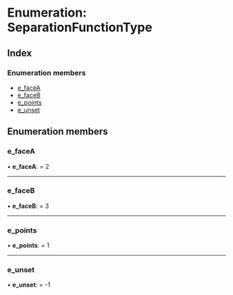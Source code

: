 
# Enumeration: SeparationFunctionType

## Index

### Enumeration members

* [e_faceA](/api/enums/separationfunctiontype#e_facea)
* [e_faceB](/api/enums/separationfunctiontype#e_faceb)
* [e_points](/api/enums/separationfunctiontype#e_points)
* [e_unset](/api/enums/separationfunctiontype#e_unset)

## Enumeration members

###  e_faceA

• **e_faceA**: = 2

___

###  e_faceB

• **e_faceB**: = 3

___

###  e_points

• **e_points**: = 1

___

###  e_unset

• **e_unset**: = -1
